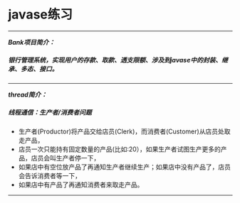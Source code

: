 #                                     javase练习
--------------------------------------------------------------------------------------------------------------
***Bank项目简介：***  
#####       银行管理系统，实现用户的存款、取款、透支限额、涉及到javase中的封装、继承、多态、接口。
--------------------------------------------------------------------------------------------------------------
***thread简介：***  
#####            线程通信：生产者/消费者问题
 * 生产者(Productor)将产品交给店员(Clerk)，而消费者(Customer)从店员处取走产品，
 * 店员一次只能持有固定数量的产品(比如:20），如果生产者试图生产更多的产品，店员会叫生产者停一下，
 * 如果店中有空位放产品了再通知生产者继续生产；如果店中没有产品了，店员会告诉消费者等一下，
 * 如果店中有产品了再通知消费者来取走产品。
--------------------------------------------------------------------------------------------------------------
